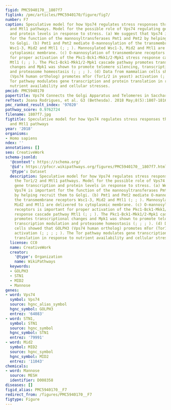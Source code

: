 ```yaml
---
figid: PMC5940170__1807f7
figlink: /pmc/articles/PMC5940170/figure/fig7/
number: F7
caption: Speculative model for how Vps74 regulates stress responses through the Tor1/2
  and Mtl1 pathways. Model for the possible role of Vps74 regulating gene transcription
  and protein levels in response to stress. (a) We suggest that Vps74 is important
  for the function of the mannosyltransferases Pmt1 and Pmt2 by helping recruit them
  to Golgi. (b) Pmt1 and Pmt2 mediate O-mannosylation of the transmembrane receptors
  Wsc1-3, Mid2 and Mtl1 (; ; ). Mannosylated Wsc1-3, Mid2 and Mtl1 are delivered to
  cytoplasmic membrane. (c) O-mannosylation of transmembrane receptors is important
  for proper activation of the Pkc1-Bck1-Mkk1/2-Mpk1 stress response cascade pathway
  Mtl1 (; ; ). The Pkc1-Bck1-Mkk1/2-Mpk1 cascade pathway promotes transcriptional
  changes and Mpk1 was shown to promote telomere silencing, transcription modulation
  and proteasome homeostasis (; ; ; ). (d) Data from mammalian cells showed that GOLPH3
  (Vps74 human ortholog) promotes mTor (Tor1/2 in yeast) activation (; ; ; ; ). The
  Tor pathway modulates gene transcription and protein translation in response to
  nutrient availability and cellular stresses.
pmcid: PMC5940170
papertitle: Vps74 Connects the Golgi Apparatus and Telomeres in Saccharomyces cerevisiae.
reftext: Joana Rodrigues, et al. G3 (Bethesda). 2018 May;8(5):1807-1816.
pmc_ranked_result_index: '97020'
pathway_score: 0.9762724
filename: 1807f7.jpg
figtitle: Speculative model for how Vps74 regulates stress responses through the Tor1/2
  and Mtl1 pathways
year: '2018'
organisms:
- Homo sapiens
ndex: ''
annotations: []
seo: CreativeWork
schema-jsonld:
  '@context': https://schema.org/
  '@id': https://pfocr.wikipathways.org/figures/PMC5940170__1807f7.html
  '@type': Dataset
  description: Speculative model for how Vps74 regulates stress responses through
    the Tor1/2 and Mtl1 pathways. Model for the possible role of Vps74 regulating
    gene transcription and protein levels in response to stress. (a) We suggest that
    Vps74 is important for the function of the mannosyltransferases Pmt1 and Pmt2
    by helping recruit them to Golgi. (b) Pmt1 and Pmt2 mediate O-mannosylation of
    the transmembrane receptors Wsc1-3, Mid2 and Mtl1 (; ; ). Mannosylated Wsc1-3,
    Mid2 and Mtl1 are delivered to cytoplasmic membrane. (c) O-mannosylation of transmembrane
    receptors is important for proper activation of the Pkc1-Bck1-Mkk1/2-Mpk1 stress
    response cascade pathway Mtl1 (; ; ). The Pkc1-Bck1-Mkk1/2-Mpk1 cascade pathway
    promotes transcriptional changes and Mpk1 was shown to promote telomere silencing,
    transcription modulation and proteasome homeostasis (; ; ; ). (d) Data from mammalian
    cells showed that GOLPH3 (Vps74 human ortholog) promotes mTor (Tor1/2 in yeast)
    activation (; ; ; ; ). The Tor pathway modulates gene transcription and protein
    translation in response to nutrient availability and cellular stresses.
  license: CC0
  name: CreativeWork
  creator:
    '@type': Organization
    name: WikiPathways
  keywords:
  - GOLPH3
  - STN1
  - MID2
  - Mannose
genes:
- word: Vps74
  symbol: Vps74
  source: hgnc_alias_symbol
  hgnc_symbol: GOLPH3
  entrez: '64083'
- word: STN1,
  symbol: STN1
  source: hgnc_symbol
  hgnc_symbol: STN1
  entrez: '79991'
- word: Mid2
  symbol: MID2
  source: hgnc_symbol
  hgnc_symbol: MID2
  entrez: '11043'
chemicals:
- word: Mannose
  source: MESH
  identifier: D008358
diseases: []
figid_alias: PMC5940170__F7
redirect_from: /figures/PMC5940170__F7
figtype: Figure
---
```

